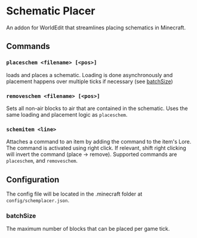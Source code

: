 # Schematic Placer
An addon for WorldEdit that streamlines placing schematics in Minecraft.

## Commands
### `placeschem <filename> [<pos>]` 
loads and places a schematic. Loading is done asynchronously and placement happens over multiple ticks if necessary (see [batchSize](#batchSize))
### `removeschem <filename> [<pos>]` 
Sets all non-air blocks to air that are contained in the schematic. Uses the same loading and placement logic as `placeschem`.
### `schemitem <line>` 
Attaches a command to an item by adding the command to the item's Lore. The command is activated using right click. If relevant, shift right clicking will invert the command (place -> remove). Supported commands are `placeschem`, and `removeschem`.

## Configuration

The config file will be located in the .minecraft folder at `config/schemplacer.json`.
### batchSize
The maximum number of blocks that can be placed per game tick.